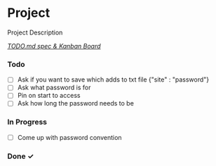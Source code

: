 # Project

Project Description

<em>[TODO.md spec & Kanban Board](https://bit.ly/3fCwKfM)</em>

### Todo

- [ ] Ask if you want to save which adds to txt file {"site" : "password"}  
- [ ] Ask what password is for  
- [ ] Pin on start to access  
- [ ] Ask how long the password needs to be  

### In Progress

- [ ] Come up with password convention  

### Done ✓



